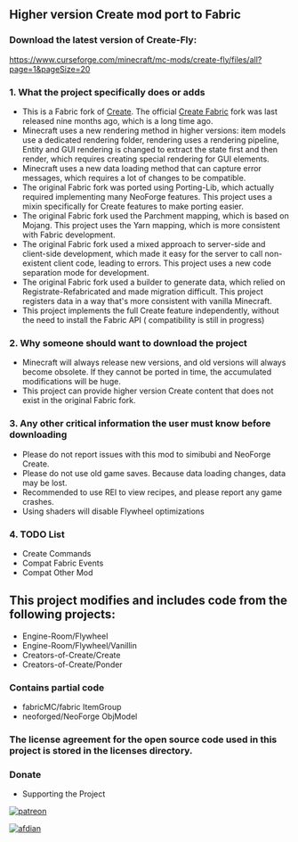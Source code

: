 ## Higher version Create mod port to Fabric

### Download the latest version of Create-Fly:

https://www.curseforge.com/minecraft/mc-mods/create-fly/files/all?page=1&pageSize=20

### 1. What the project specifically does or adds

- This is a Fabric fork of [Create](https://github.com/Creators-of-Create/Create).
  The official [Create Fabric](https://github.com/Fabricators-of-Create/Create) fork was last released nine
  months ago, which is a long time ago.
- Minecraft uses a new rendering method in higher versions: item models use a dedicated rendering folder, rendering uses
  a rendering pipeline, Entity and GUI rendering is changed to extract the state first and then render, which requires
  creating special rendering for GUI elements.
- Minecraft uses a new data loading method that can capture error messages, which requires a lot of changes to be
  compatible.
- The original Fabric fork was ported using Porting-Lib, which actually required implementing many NeoForge features.
  This project uses a mixin specifically for Create features to make porting easier.
- The original Fabric fork used the Parchment mapping, which is based on Mojang. This project uses the Yarn mapping,
  which is more consistent with Fabric development.
- The original Fabric fork used a mixed approach to server-side and client-side development, which made it easy for the
  server to call non-existent client code, leading to errors. This project uses a new code separation mode for
  development.
- The original Fabric fork used a builder to generate data, which relied on Registrate-Refabricated and made migration
  difficult. This project registers data in a way that's more consistent with vanilla Minecraft.
- This project implements the full Create feature independently, without the need to install the Fabric API (
  compatibility is still in progress)

### 2. Why someone should want to download the project

- Minecraft will always release new versions, and old versions will always become obsolete. If they cannot be ported in
  time, the accumulated modifications will be huge.
- This project can provide higher version Create content that does not exist in the original Fabric fork.

### 3. Any other critical information the user must know before downloading

- Please do not report issues with this mod to simibubi and NeoForge Create.
- Please do not use old game saves. Because data loading changes, data may be lost.
- Recommended to use REI to view recipes, and please report any game crashes.
- Using shaders will disable Flywheel optimizations

### 4. TODO List

- Create Commands
- Compat Fabric Events
- Compat Other Mod

## This project modifies and includes code from the following projects:

- Engine-Room/Flywheel
- Engine-Room/Flywheel/Vanillin
- Creators-of-Create/Create
- Creators-of-Create/Ponder

### Contains partial code

- fabricMC/fabric ItemGroup
- neoforged/NeoForge ObjModel

### The license agreement for the open source code used in this project is stored in the licenses directory.

### Donate

- Supporting the Project

[![patreon](https://oss.zurrtum.com/images/patreon.png)](https://www.patreon.com/cw/ZurrTum)

[![afdian](https://oss.zurrtum.com/images/afdian.png)](https://afdian.com/a/zurrtum)